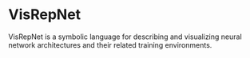 # VisRepNet
VisRepNet is a symbolic language for describing and visualizing neural network architectures and their related training environments. 
